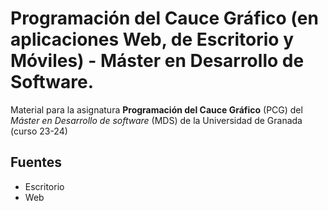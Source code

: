 # Programación del Cauce Gráfico (en aplicaciones Web, de Escritorio y Móviles) - Máster en Desarrollo de Software.

Material para la asignatura **Programación del Cauce Gráfico** (PCG) del *Máster en Desarrollo de software* (MDS) de la Universidad de Granada (curso 23-24)

## Fuentes

+ Escritorio
+ Web

